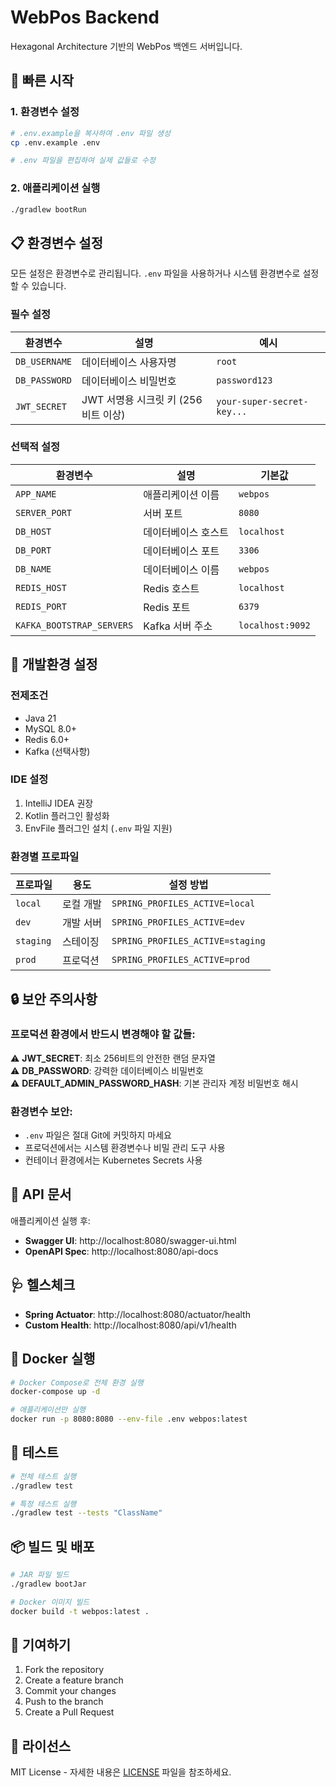# WebPos Backend

Hexagonal Architecture 기반의 WebPos 백엔드 서버입니다.

## 🚀 빠른 시작

### 1. 환경변수 설정

```bash
# .env.example을 복사하여 .env 파일 생성
cp .env.example .env

# .env 파일을 편집하여 실제 값들로 수정
```

### 2. 애플리케이션 실행

```bash
./gradlew bootRun
```

## 📋 환경변수 설정

모든 설정은 환경변수로 관리됩니다. `.env` 파일을 사용하거나 시스템 환경변수로 설정할 수 있습니다.

### 필수 설정

| 환경변수 | 설명 | 예시 |
|---------|------|------|
| `DB_USERNAME` | 데이터베이스 사용자명 | `root` |
| `DB_PASSWORD` | 데이터베이스 비밀번호 | `password123` |
| `JWT_SECRET` | JWT 서명용 시크릿 키 (256비트 이상) | `your-super-secret-key...` |

### 선택적 설정

| 환경변수 | 설명 | 기본값 |
|---------|------|--------|
| `APP_NAME` | 애플리케이션 이름 | `webpos` |
| `SERVER_PORT` | 서버 포트 | `8080` |
| `DB_HOST` | 데이터베이스 호스트 | `localhost` |
| `DB_PORT` | 데이터베이스 포트 | `3306` |
| `DB_NAME` | 데이터베이스 이름 | `webpos` |
| `REDIS_HOST` | Redis 호스트 | `localhost` |
| `REDIS_PORT` | Redis 포트 | `6379` |
| `KAFKA_BOOTSTRAP_SERVERS` | Kafka 서버 주소 | `localhost:9092` |

## 🔧 개발환경 설정

### 전제조건

- Java 21
- MySQL 8.0+
- Redis 6.0+
- Kafka (선택사항)

### IDE 설정

1. IntelliJ IDEA 권장
2. Kotlin 플러그인 활성화
3. EnvFile 플러그인 설치 (`.env` 파일 지원)

### 환경별 프로파일

| 프로파일 | 용도 | 설정 방법 |
|---------|------|----------|
| `local` | 로컬 개발 | `SPRING_PROFILES_ACTIVE=local` |
| `dev` | 개발 서버 | `SPRING_PROFILES_ACTIVE=dev` |
| `staging` | 스테이징 | `SPRING_PROFILES_ACTIVE=staging` |
| `prod` | 프로덕션 | `SPRING_PROFILES_ACTIVE=prod` |

## 🔒 보안 주의사항

### 프로덕션 환경에서 반드시 변경해야 할 값들:

⚠️ **JWT_SECRET**: 최소 256비트의 안전한 랜덤 문자열  
⚠️ **DB_PASSWORD**: 강력한 데이터베이스 비밀번호  
⚠️ **DEFAULT_ADMIN_PASSWORD_HASH**: 기본 관리자 계정 비밀번호 해시  

### 환경변수 보안:

- `.env` 파일은 절대 Git에 커밋하지 마세요
- 프로덕션에서는 시스템 환경변수나 비밀 관리 도구 사용
- 컨테이너 환경에서는 Kubernetes Secrets 사용

## 📖 API 문서

애플리케이션 실행 후:

- **Swagger UI**: http://localhost:8080/swagger-ui.html
- **OpenAPI Spec**: http://localhost:8080/api-docs

## 🩺 헬스체크

- **Spring Actuator**: http://localhost:8080/actuator/health
- **Custom Health**: http://localhost:8080/api/v1/health

## 🐳 Docker 실행

```bash
# Docker Compose로 전체 환경 실행
docker-compose up -d

# 애플리케이션만 실행
docker run -p 8080:8080 --env-file .env webpos:latest
```

## 🧪 테스트

```bash
# 전체 테스트 실행
./gradlew test

# 특정 테스트 실행
./gradlew test --tests "ClassName"
```

## 📦 빌드 및 배포

```bash
# JAR 파일 빌드
./gradlew bootJar

# Docker 이미지 빌드
docker build -t webpos:latest .
```

## 🤝 기여하기

1. Fork the repository
2. Create a feature branch
3. Commit your changes
4. Push to the branch
5. Create a Pull Request

## 📄 라이선스

MIT License - 자세한 내용은 [LICENSE](LICENSE) 파일을 참조하세요.
